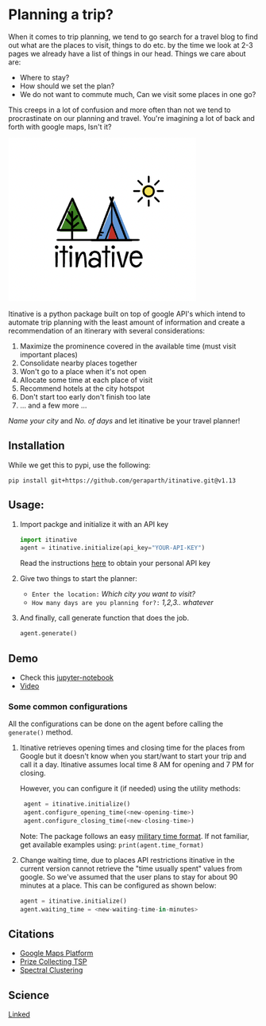 # Planning a trip?

When it comes to trip planning, we tend to go search for a travel blog to find out 
what are the places to visit, things to do etc. by the time we look at 2-3 pages we 
already have a list of things in our head. Things we care about are:

- Where to stay?
- How should we set the plan?
- We do not want to commute much, Can we visit some places in one go?

This creeps in a lot of confusion and more often than not we tend to 
procrastinate on our planning and travel. You're imagining a lot of back and forth with
google maps, Isn't it?

![img](./static/decoration.png)

Itinative is a python package built on top of google API's which intend to automate 
trip planning with the least amount of information and create a recommendation of an 
itinerary with several considerations: 

1. Maximize the prominence covered in the available time (must visit important places)
2. Consolidate nearby places together
3. Won't go to a place when it's not open
4. Allocate some time at each place of visit
5. Recommend hotels at the city hotspot
6. Don't start too early don't finish too late
7. ... and a few more ...

_Name your city_ and _No. of days_ and let itinative be your travel planner!

## Installation

While we get this to pypi, use the following: 
```
pip install git+https://github.com/geraparth/itinative.git@v1.13
```

## Usage:
1. Import packge and initialize it with an API key
    ```python
   import itinative
   agent = itinative.initialize(api_key="YOUR-API-KEY")
    ```
    Read the instructions 
[here](https://developers.google.com/maps/documentation/javascript/get-api-key#creating-api-keys) 
to obtain your personal API key

3. Give two things to start the planner:

   - `Enter the location:` _Which city you want to visit?_
   - `How many days are you planning for?:` _1,2,3.. whatever_


3. And finally, call generate function that does the job.

    ```python
   agent.generate()
    ```
## Demo

- Check this [jupyter-notebook](https://github.com/geraparth/itinative/blob/main/examples/Demo.ipynb)
- [Video](https://drive.google.com/file/d/1ipLp0wxH7c0ujVEsFsnYZe3syHVy1-c3/view?usp=sharing)

### Some common configurations
All the configurations can be done on the agent before calling the `generate()` method.

1. Itinative retrieves opening times and closing time for the places from Google but it 
doesn't know when you start/want to start your trip and call it a day. Itinative assumes local time
8 AM for opening and 7 PM for closing.

   However, you can configure it (if needed) using the utility methods:
   ```python
    agent = itinative.initialize()
    agent.configure_opening_time(<new-opening-time>)
    agent.configure_closing_time(<new-closing-time>)
   ```
   Note: The package follows an easy [military time format](https://militaryconnection.com/military-time/). 
   If not familiar, get available examples using: `print(agent.time_format)`
2. Change waiting time, due to places API restrictions itinative in the current version cannot retrieve
the "time usually spent" values from google. So we've assumed that the user plans to stay for about 90 minutes at
a place. This can be configured as shown below:
   ```python
   agent = itinative.initialize()
   agent.waiting_time = <new-waiting-time-in-minutes>
   ```

## Citations
- [Google Maps Platform](https://developers.google.com/maps)
- [Prize Collecting TSP](https://github.com/pigna90/PCTSPTW)
- [Spectral Clustering](https://scikit-learn.org/stable/modules/generated/sklearn.cluster.SpectralClustering.html)

## Science
[Linked](https://drive.google.com/file/d/1hDT6tTc8spL4AIZB8JFZzpFQvc58PbYM/view?usp=sharing)

